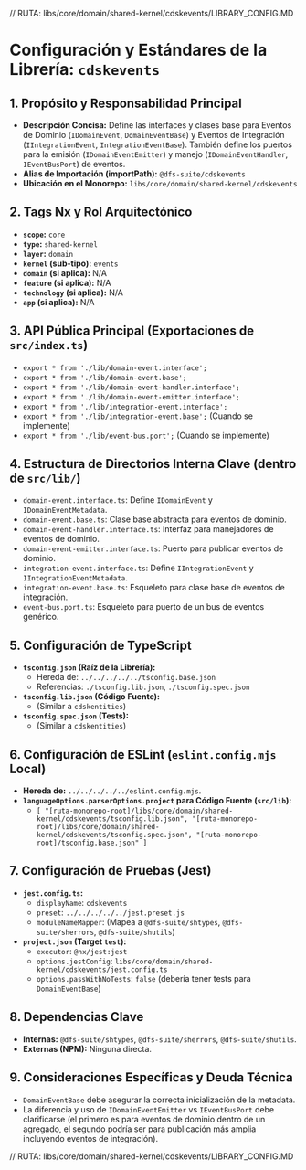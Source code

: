 // RUTA: libs/core/domain/shared-kernel/cdskevents/LIBRARY_CONFIG.MD
# Configuración y Estándares de la Librería: `cdskevents`

## 1. Propósito y Responsabilidad Principal

- **Descripción Concisa:** Define las interfaces y clases base para Eventos de Dominio (`IDomainEvent`, `DomainEventBase`) y Eventos de Integración (`IIntegrationEvent`, `IntegrationEventBase`). También define los puertos para la emisión (`IDomainEventEmitter`) y manejo (`IDomainEventHandler`, `IEventBusPort`) de eventos.
- **Alias de Importación (importPath):** `@dfs-suite/cdskevents`
- **Ubicación en el Monorepo:** `libs/core/domain/shared-kernel/cdskevents`

## 2. Tags Nx y Rol Arquitectónico

- **`scope`:** `core`
- **`type`:** `shared-kernel`
- **`layer`:** `domain`
- **`kernel` (sub-tipo):** `events`
- **`domain` (si aplica):** N/A
- **`feature` (si aplica):** N/A
- **`technology` (si aplica):** N/A
- **`app` (si aplica):** N/A

## 3. API Pública Principal (Exportaciones de `src/index.ts`)

- `export * from './lib/domain-event.interface';`
- `export * from './lib/domain-event.base';`
- `export * from './lib/domain-event-handler.interface';`
- `export * from './lib/domain-event-emitter.interface';`
- `export * from './lib/integration-event.interface';`
- `export * from './lib/integration-event.base';` (Cuando se implemente)
- `export * from './lib/event-bus.port';` (Cuando se implemente)

## 4. Estructura de Directorios Interna Clave (dentro de `src/lib/`)

- `domain-event.interface.ts`: Define `IDomainEvent` y `IDomainEventMetadata`.
- `domain-event.base.ts`: Clase base abstracta para eventos de dominio.
- `domain-event-handler.interface.ts`: Interfaz para manejadores de eventos de dominio.
- `domain-event-emitter.interface.ts`: Puerto para publicar eventos de dominio.
- `integration-event.interface.ts`: Define `IIntegrationEvent` y `IIntegrationEventMetadata`.
- `integration-event.base.ts`: Esqueleto para clase base de eventos de integración.
- `event-bus.port.ts`: Esqueleto para puerto de un bus de eventos genérico.

## 5. Configuración de TypeScript

- **`tsconfig.json` (Raíz de la Librería):**
  - Hereda de: `../../../../../tsconfig.base.json`
  - Referencias: `./tsconfig.lib.json`, `./tsconfig.spec.json`
- **`tsconfig.lib.json` (Código Fuente):**
  - (Similar a `cdskentities`)
- **`tsconfig.spec.json` (Tests):**
  - (Similar a `cdskentities`)

## 6. Configuración de ESLint (`eslint.config.mjs` Local)

- **Hereda de:** `../../../../../eslint.config.mjs`.
- **`languageOptions.parserOptions.project` para Código Fuente (`src/lib`):**
  - `[ "[ruta-monorepo-root]/libs/core/domain/shared-kernel/cdskevents/tsconfig.lib.json", "[ruta-monorepo-root]/libs/core/domain/shared-kernel/cdskevents/tsconfig.spec.json", "[ruta-monorepo-root]/tsconfig.base.json" ]`

## 7. Configuración de Pruebas (Jest)

- **`jest.config.ts`:**
  - `displayName`: `cdskevents`
  - `preset`: `../../../../../jest.preset.js`
  - `moduleNameMapper`: (Mapea a `@dfs-suite/shtypes`, `@dfs-suite/sherrors`, `@dfs-suite/shutils`)
- **`project.json` (Target `test`):**
  - `executor`: `@nx/jest:jest`
  - `options.jestConfig`: `libs/core/domain/shared-kernel/cdskevents/jest.config.ts`
  - `options.passWithNoTests`: `false` (debería tener tests para `DomainEventBase`)

## 8. Dependencias Clave

- **Internas:** `@dfs-suite/shtypes`, `@dfs-suite/sherrors`, `@dfs-suite/shutils`.
- **Externas (NPM):** Ninguna directa.

## 9. Consideraciones Específicas y Deuda Técnica

- `DomainEventBase` debe asegurar la correcta inicialización de la metadata.
- La diferencia y uso de `IDomainEventEmitter` vs `IEventBusPort` debe clarificarse (el primero es para eventos de dominio dentro de un agregado, el segundo podría ser para publicación más amplia incluyendo eventos de integración).

// RUTA: libs/core/domain/shared-kernel/cdskevents/LIBRARY_CONFIG.MD
